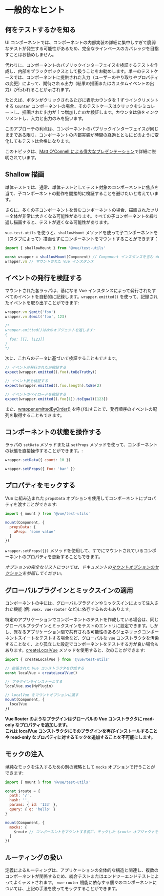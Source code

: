 # 一般的なヒント

## 何をテストするかを知る

UI コンポーネントでは、コンポーネントの内部実装の詳細に集中しすぎて脆弱なテストが発生する可能性があるため、完全なラインベースのカバレッジを目指すことはお勧めしません。

代わりに、コンポーネントのパブリックインターフェイスを検証するテストを作成し、内部をブラックボックスとして扱うことをお勧めします。単一のテストケースでは、コンポーネントに提供された入力（ユーザーのやり取りやプロパティの変更）によって、期待される出力（結果の描画またはカスタムイベントの出力）が行われることが示されます。

たとえば、ボタンがクリックされるたびに表示カウンタを 1 ずつインクリメントする `Counter` コンポーネントの場合、そのテストケースはクリックをシミュレートし、描画された出力が 1 つ増加したのか検証します。カウンタは値をインクリメントし、入力と出力のみを扱います。

このアプローチの利点は、コンポーネントのパブリックインターフェイスが同じままである限り、コンポーネントの内部実装が時間の経過とともにどのように変化してもテストは合格になります。

このトピックは、[Matt O'Connell による偉大なプレゼンテーション](http://slides.com/mattoconnell/deck#/)で詳細に説明されています。

## Shallow 描画

単体テストでは、通常、単体テストとしてテスト対象のコンポーネントに焦点を当て、子コンポーネントの動作を間接的に検証することを避けたいと考えています。

さらに、多くの子コンポーネントを含むコンポーネントの場合、描画されたツリー全体が非常に大きくなる可能性があります。すべての子コンポーネントを繰り返し描画すると、テストが遅くなる可能性があります。

`vue-test-utils` を使うと、`shallowMount` メソッドを使って子コンポーネントを（スタブによって）描画せずにコンポーネントをマウントすることができます：

```js
import { shallowMount } from '@vue/test-utils'

const wrapper = shallowMount(Component) // Component インスタンスを含む Wrapper を返します。
wrapper.vm // マウントされた Vue インスタンス
```

## イベントの発行を検証する

マウントされた各ラッパは、基になる Vue インスタンスによって発行されたすべてのイベントを自動的に記録します。`wrapper.emitted()` を使って、記録されたイベントを取り出すことができます:

``` js
wrapper.vm.$emit('foo')
wrapper.vm.$emit('foo', 123)

/*
wrapper.emitted()は次のオブジェクトを返します:
{
  foo: [[], [123]]
}
*/
```

次に、これらのデータに基づいて検証することもできます。

``` js
// イベントが発行されたか検証する
expect(wrapper.emitted().foo).toBeTruthy()

// イベント数を検証する
expect(wrapper.emitted().foo.length).toBe(2)

// イベントのペイロードを検証する
expect(wrapper.emitted().foo[1]).toEqual([123])
```

また、[wrapper.emittedByOrder()](../api/wrapper/emittedByOrder.md) を呼び出すことで、発行順序のイベントの配列を取得することもできます。

## コンポーネントの状態を操作する

ラッパの `setData` メソッドまたは `setProps` メソッドを使って、コンポーネントの状態を直接操作することができます。:

```js
wrapper.setData({ count: 10 })

wrapper.setProps({ foo: 'bar' })
```

## プロパティをモックする

Vue に組み込まれた `propsData` オプションを使用してコンポーネントにプロパティを渡すことができます:

```js
import { mount } from '@vue/test-utils'

mount(Component, {
  propsData: {
    aProp: 'some value'
  }
})
```

`wrapper.setProps({})` メソッドを使用して、すでにマウントされているコンポーネントのプロパティを更新することもできます。

*オプションの完全なリストについては、ドキュメントの[マウントオプションのセクション](../api/options.md)を参照してください。*

## グローバルプラグインとミックスインの適用

コンポーネントの中には、グローバルプラグインやミックスインによって注入された機能 (例: `vuex`、`vue-router` など)に依存するものもあります。

特定のアプリケーションでコンポーネントのテストを作成している場合は、同じグローバルプラグインとミックスインをテストのエントリに設定できます。しかし、異なるアプリケーション間で共有される可能性のあるジェネリックコンポーネントスイートをテストする場合など、グローバルな `Vue` コンストラクタを汚染することなく、より孤立した設定でコンポーネントをテストする方が良い場合もあります。[createLocalVue](../api/createLocalVue.md) メソッドを使用すると、次のことができます:

``` js
import { createLocalVue } from '@vue/test-utils'

// 拡張された Vue コンストラクタを作成する
const localVue = createLocalVue()

// プラグインをインストールする
localVue.use(MyPlugin)

// localVue をマウントオプションに渡す
mount(Component, {
  localVue
})
```

**Vue Router のようなプラグインはグローバルの Vue コンストラクタに read-only なプロパティを追加します。  
これは localVue コンストラクタにそのプラグインを再びインストールすることや read-only なプロパティに対するモックを追加することを不可能にします。**

## モックの注入

単純なモックを注入するための別の戦略として `mocks` オプションで行うことができます:

```js
import { mount } from '@vue/test-utils'

const $route = {
  path: '/',
  hash: '',
  params: { id: '123' },
  query: { q: 'hello' }
}

mount(Component, {
  mocks: {
    $route // コンポーネントをマウントする前に、モックした $route オブジェクトを Vue インスタンスに追加します。
  }
})
```

## ルーティングの扱い

定義によるルーティングは、アプリケーションの全体的な構造と関連し、複数のコンポーネントが関係するため、統合テストまたはエンドツーエンドテストによってよくテストされます。
`vue-router` 機能に依存する個々のコンポーネントについては、上記の手法を使ってモックすることができます。
